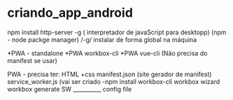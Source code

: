 # criando_app_android
npm install http-server -g ( interpretador de javaScript para desktopp) (npm - node packge manager) /-g/ instalar de forma global na máquina

*PWA - standalone
*PWA workbox-cli
*PWA vue-cli (Não precisa do manifest se usar)

PWA - precisa ter: HTML +css
      manifest.json (site gerador de manifest)
      service_worker.js (vai ser criado -npm install workbox-cli 
                                         workbox wizard
                                         workbox generate SW __________ config file
      
